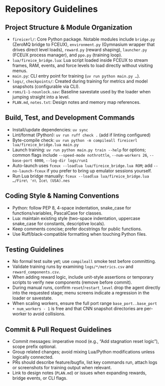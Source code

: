 # Repository Guidelines

## Project Structure & Module Organization
- `fireicerl/`: Core Python package. Notable modules include `bridge.py` (ZeroMQ bridge to FCEUX), `environment.py` (Gymnasium wrapper that drives direct level loads), `reward.py` (reward shaping), `launcher.py` (FCEUX process manager), and `ppo.py` (training loop).
- `lua/fireice_bridge.lua`: Lua script loaded inside FCEUX to stream frames, RAM, events, and force levels to load directly without visiting menus.
- `main.py`: CLI entry point for training (`uv run python main.py …`).
- `logs/`, `checkpoints/`: Created during training for metrics and model snapshots (configurable via CLI).
- `roms/1-1-nounlock.sav`: Baseline savestate used by the loader when jumping straight into a level.
- `PLAN.md`, `notes.txt`: Design notes and memory map references.

## Build, Test, and Development Commands
- Install/update dependencies: `uv sync`
- Lint/format (Python): `uv run ruff check .` (add if linting configured)
- Byte-compile check: `uv run python -m compileall fireicerl lua/fireice_bridge.lua main.py`
- Launch training: `uv run python main.py train --help` for options; common flags include `--speed-mode nothrottle`, `--num-workers 26`, `--base-port 6000`, `--log-dir logs/run1`
- Auto-launch uses `fceux --loadlua lua/fireice_bridge.lua ROM`; add `--no-launch-fceux` if you prefer to bring up emulator sessions yourself.
- Run Lua bridge manually: `fceux --loadlua lua/fireice_bridge.lua …/Fire\ 'n\ Ice\ (USA).nes`

## Coding Style & Naming Conventions
- Python: follow PEP 8, 4-space indentation, snake_case for functions/variables, PascalCase for classes.
- Lua: maintain existing style (two-space indentation, uppercase snake_case for constants, descriptive locals).
- Keep comments concise; prefer docstrings for public functions.
- Use Ruff/black-compatible formatting when touching Python files.

## Testing Guidelines
- No formal test suite yet; use `compileall` smoke test before committing.
- Validate training runs by examining `logs/*/metrics.csv` and `reward_components.csv`.
- When adding reward logic, include unit-style assertions or temporary scripts to verify new components (remove before commit).
- During manual runs, confirm `reset`/`restart_level` drop the agent directly into the requested stage; menu screens indicate a regression in the loader or savestate.
- When scaling workers, ensure the full port range `base_port..base_port + num_workers - 1` is free and that CNN snapshot directories are per-worker to avoid collisions.

## Commit & Pull Request Guidelines
- Commit messages: imperative mood (e.g., “Add stagnation reset logic”), scope prefix optional.
- Group related changes; avoid mixing Lua/Python modifications unless logically connected.
- PRs should describe feature/bugfix, list key commands run, attach logs or screenshots for training output when relevant.
- Link to design notes (`PLAN.md`) or issues when expanding rewards, bridge events, or CLI flags.
